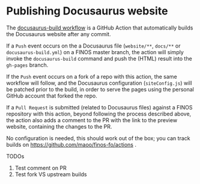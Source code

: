# Publishing Docusaurus website

The [docusaurus-build workflow](.github/workflows/docusaurus-build.yml) is a GitHub Action that automatically builds the Docusaurus website after any commit.

If a `Push` event occurs on the a Docusaurus file (`website/**`, `docs/**` or `docusaurus-build.yml`) on a FINOS master branch, the action will simply invoke the `docusaurus-build` command and push the (HTML) result into the `gh-pages` branch.

If the `Push` event occurs on a fork of a repo with this action, the same workflow will follow, and the Docusaurus configuration (`siteConfig.js`) will be patched prior to the build, in order to serve the pages using the personal GitHub account that forked the repo.

If a `Pull Request` is submitted (related to Docusaurus files) against a FINOS repository with this action, beyond following the process described above, the action also adds a comment to the PR with the link to the preview website, containing the changes to the PR.

No configuration is needed, this should work out of the box; you can track builds on https://github.com/maoo/finos-fo/actions .

TODOs
1. Test comment on PR
2. Test fork VS upstream builds